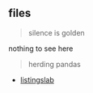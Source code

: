 ## files

> silence is golden

nothing to see here

> herding pandas

-   [listingslab](./md/index.md)
